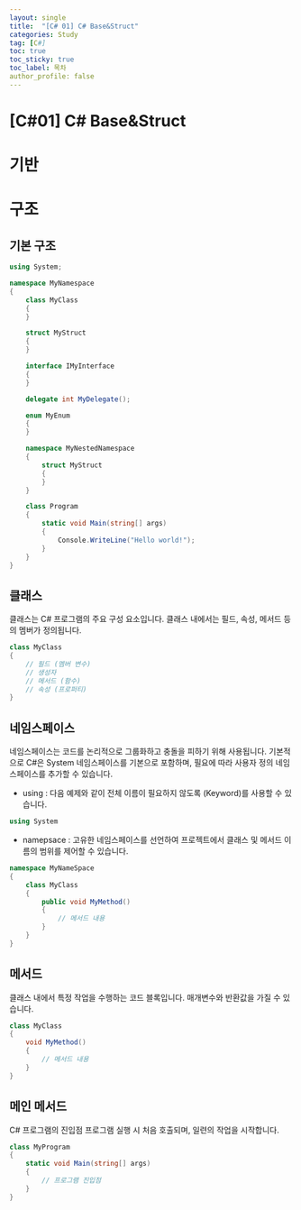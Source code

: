 ```yaml
---
layout: single
title:  "[C# 01] C# Base&Struct"
categories: Study
tag: [C#]
toc: true 
toc_sticky: true 
toc_label: 목차    
author_profile: false
---
```


# [C#01] C# Base&Struct

# 기반
# 구조 
## 기본 구조 
``` C#
using System;

namespace MyNamespace
{
    class MyClass
    {
    }

    struct MyStruct
    {
    }

    interface IMyInterface
    {
    }

    delegate int MyDelegate();

    enum MyEnum
    {
    }

    namespace MyNestedNamespace
    {
        struct MyStruct
        {
        }
    }

    class Program
    {
        static void Main(string[] args)
        {
            Console.WriteLine("Hello world!");
        }
    }
}
```

## 클래스
클래스는 C# 프로그램의 주요 구성 요소입니다. 클래스 내에서는 필드, 속성, 메서드 등의 멤버가 정의됩니다.
``` C#
class MyClass
{
    // 필드 (멤버 변수)
    // 생성자
    // 메서드 (함수)
    // 속성 (프로퍼티)
}

```

## 네임스페이스
네임스페이스는 코드를 논리적으로 그룹화하고 충돌을 피하기 위해 사용됩니다. 기본적으로 C#은 System 네임스페이스를 기본으로 포함하며, 필요에 따라 사용자 정의 네임스페이스를 추가할 수 있습니다.

* using : 다음 예제와 같이 전체 이름이 필요하지 않도록 (Keyword)를 사용할 수 있습니다.
``` C#
using System
```
* namepsace : 고유한 네임스페이스를 선언하여 프로젝트에서 클래스 및 메서드 이름의 범위를 제어할 수 있습니다.
``` C#
namespace MyNameSpace
{
    class MyClass
    {
        public void MyMethod()
        {
            // 메서드 내용
        }   
    }
}

```

## 메서드 
클래스 내에서 특정 작업을 수행하는 코드 블록입니다. 매개변수와 반환값을 가질 수 있습니다.
``` C#
class MyClass
{
    void MyMethod()
    {
        // 메서드 내용
    }
}

```

## 메인 메서드
C# 프로그램의 진입점 프로그램 실행 시 처음 호출되며, 일련의 작업을 시작합니다.
``` C#
class MyProgram
{
    static void Main(string[] args)
    {
        // 프로그램 진입점
    }
}
```